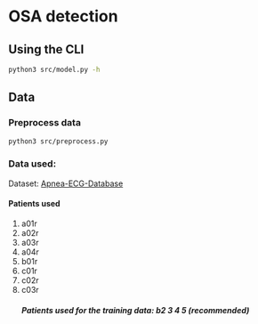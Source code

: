 # OSA detection

## Using the CLI

```zsh
python3 src/model.py -h
```

## Data

### Preprocess data

```zsh
python3 src/preprocess.py
```

### Data used:

Dataset: [Apnea-ECG-Database](https://physionet.org/content/apnea-ecg/1.0.0/)

#### Patients used

1. a01r
1. a02r
1. a03r
1. a04r
1. b01r
1. c01r
1. c02r
1. c03r
    ##### Patients used for the training data: b2 3 4 5 _(recommended)_

